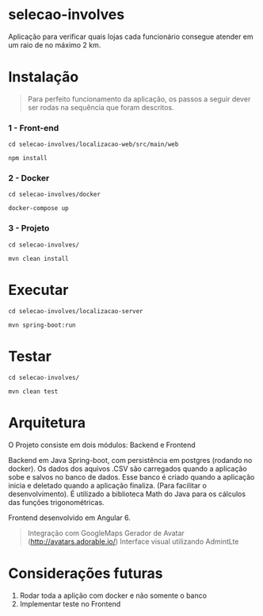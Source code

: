 # selecao-involves

Aplicação para verificar quais lojas cada funcionário consegue atender em um raio de no máximo 2 km.

# Instalação

> Para perfeito funcionamento da aplicação, os passos a seguir dever ser rodas na sequência que foram descritos.

### 1 - Front-end

```
cd selecao-involves/localizacao-web/src/main/web
```

```
npm install
```

### 2 - Docker

```
cd selecao-involves/docker
```

```
docker-compose up
```
### 3 - Projeto

```
cd selecao-involves/
```

```
mvn clean install
```

# Executar

```
cd selecao-involves/localizacao-server
```
```
mvn spring-boot:run
```

# Testar

```
cd selecao-involves/
```
```
mvn clean test
```

# Arquitetura

O Projeto consiste em dois módulos: Backend e Frontend

Backend em Java Spring-boot, com persistência em postgres (rodando no docker).
Os dados dos aquivos .CSV são carregados quando a aplicação sobe e salvos no banco de dados. Esse banco é criado quando a aplicação inicia e deletado quando a aplicação finaliza. (Para facilitar o desenvolvimento).
É utilizado a biblioteca Math do Java para os cálculos das funções trigonométricas.

Frontend desenvolvido em Angular 6. 
> Integração com GoogleMaps
> Gerador de Avatar (http://avatars.adorable.io/)
> Interface visual utilizando AdmintLte

# Considerações futuras

1. Rodar toda a aplição com docker e não somente o banco
2. Implementar teste no Frontend



